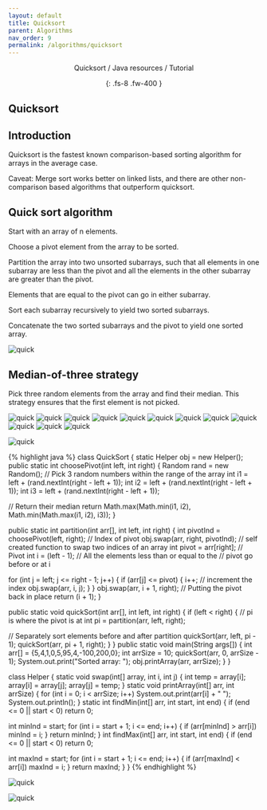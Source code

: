 ```yaml
---
layout: default
title: Quicksort
parent: Algorithms
nav_order: 9
permalink: /algorithms/quicksort
---
```

<div align="center" markdown="1">
Quicksort / Java resources / Tutorial

{: .fs-8 .fw-400 }
</div>

## Quicksort

## Introduction

Quicksort is the fastest known comparison-based sorting algorithm for arrays in the average case.

Caveat: Merge sort works better on linked lists, and there are other non-comparison based algorithms that outperform quicksort.

## Quick sort algorithm
Start with an array of n elements.

Choose a pivot element from the array to be sorted.

Partition the array into two unsorted subarrays, such that all elements in one subarray are less than the pivot and all the elements in the other subarray are greater than the pivot.

Elements that are equal to the pivot can go in either subarray.

Sort each subarray recursively to yield two sorted subarrays.

Concatenate the two sorted subarrays and the pivot to yield one sorted array.

![quick](https://raw.githubusercontent.com/TestJavaDev/java-resources/master/resources/quick/quick.png)

## Median-of-three strategy

Pick three random elements from the array and find their median. This strategy ensures that the first element is not picked.

![quick](https://raw.githubusercontent.com/TestJavaDev/java-resources/master/resources/quick/quick1.png)
![quick](https://raw.githubusercontent.com/TestJavaDev/java-resources/master/resources/quick/quick2.png)
![quick](https://raw.githubusercontent.com/TestJavaDev/java-resources/master/resources/quick/quick3.png)
![quick](https://raw.githubusercontent.com/TestJavaDev/java-resources/master/resources/quick/quick4.png)
![quick](https://raw.githubusercontent.com/TestJavaDev/java-resources/master/resources/quick/quick5.png)
![quick](https://raw.githubusercontent.com/TestJavaDev/java-resources/master/resources/quick/quick6.png)
![quick](https://raw.githubusercontent.com/TestJavaDev/java-resources/master/resources/quick/quick7.png)
![quick](https://raw.githubusercontent.com/TestJavaDev/java-resources/master/resources/quick/quick8.png)
![quick](https://raw.githubusercontent.com/TestJavaDev/java-resources/master/resources/quick/quick9.png)
![quick](https://raw.githubusercontent.com/TestJavaDev/java-resources/master/resources/quick/quick10.png)
![quick](https://raw.githubusercontent.com/TestJavaDev/java-resources/master/resources/quick/quick11.png)
![quick](https://raw.githubusercontent.com/TestJavaDev/java-resources/master/resources/quick/quick12.png)

![quick](https://raw.githubusercontent.com/TestJavaDev/java-resources/master/resources/quick/quick13.png)

{% highlight java %}
class QuickSort {
 static Helper obj = new Helper();
 public static int choosePivot(int left, int right) {
  Random rand = new Random();
  // Pick 3 random numbers within the range of the array
  int i1 = left + (rand.nextInt(right - left + 1));
  int i2 = left + (rand.nextInt(right - left + 1));
  int i3 = left + (rand.nextInt(right - left + 1));

  // Return their median
  return Math.max(Math.min(i1, i2), Math.min(Math.max(i1, i2), i3));
 }

 public static int partition(int arr[], int left, int right) {
  int pivotInd = choosePivot(left, right); // Index of pivot
  obj.swap(arr, right, pivotInd); // self created function to swap two indices of an array
  int pivot = arr[right]; // Pivot 
  int i = (left - 1); // All the elements less than or equal to the
  // pivot go before or at i

  for (int j = left; j <= right - 1; j++) {
   if (arr[j] <= pivot) {
    i++; // increment the index 
    obj.swap(arr, i, j);
   }
  }
  obj.swap(arr, i + 1, right); // Putting the pivot back in place
  return (i + 1);
 }

 public static void quickSort(int arr[], int left, int right) {
  if (left < right) {
   // pi is where the pivot is at
   int pi = partition(arr, left, right);

   // Separately sort elements before and after partition 
   quickSort(arr, left, pi - 1);
   quickSort(arr, pi + 1, right);
  }
 }
 public static void main(String args[]) {
  int arr[] = {5,4,1,0,5,95,4,-100,200,0};
  int arrSize = 10;
  quickSort(arr, 0, arrSize - 1);
  System.out.print("Sorted array: ");
  obj.printArray(arr, arrSize);
 }
}

class Helper {
 static void swap(int[] array, int i, int j) {
  int temp = array[i];
  array[i] = array[j];
  array[j] = temp;
 }
 static void printArray(int[] arr, int arrSize) {
  for (int i = 0; i < arrSize; i++)
   System.out.print(arr[i] + " ");
  System.out.println();
 }
 static int findMin(int[] arr, int start, int end) {
  if (end <= 0 || start < 0)
   return 0;

  int minInd = start;
  for (int i = start + 1; i <= end; i++) {
   if (arr[minInd] > arr[i])
    minInd = i;
  }
  return minInd;
 }
 int findMax(int[] arr, int start, int end) {
  if (end <= 0 || start < 0)
   return 0;

  int maxInd = start;
  for (int i = start + 1; i <= end; i++) {
   if (arr[maxInd] < arr[i])
    maxInd = i;
  }
  return maxInd;
 }
}
{% endhighlight %}

![quick](https://raw.githubusercontent.com/TestJavaDev/java-resources/master/resources/quick/quick14.png)

![quick](https://raw.githubusercontent.com/TestJavaDev/java-resources/master/resources/quick/quick15.png)






